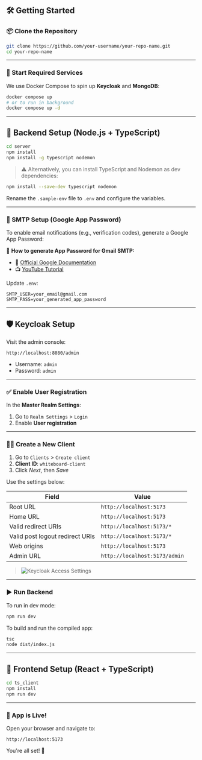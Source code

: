 ## 🛠️ Getting Started

### 📦 Clone the Repository
```bash
git clone https://github.com/your-username/your-repo-name.git
cd your-repo-name
```

---

### 🐳 Start Required Services

We use Docker Compose to spin up **Keycloak** and **MongoDB**:

```bash
docker compose up
# or to run in background
docker compose up -d
```

---

## 🧪 Backend Setup (Node.js + TypeScript)

```bash
cd server
npm install
npm install -g typescript nodemon
```

> ⚠️ Alternatively, you can install TypeScript and Nodemon as dev dependencies:
```bash
npm install --save-dev typescript nodemon
```

Rename the `.sample-env` file to `.env` and configure the variables.

---

### 📧 SMTP Setup (Google App Password)

To enable email notifications (e.g., verification codes), generate a Google App Password:

🔐 **How to generate App Password for Gmail SMTP:**
- 📖 [Official Google Documentation](https://support.google.com/mail/answer/185833?hl=en)
- 📺 [YouTube Tutorial](https://www.youtube.com/watch?v=uv3W9QEz6xE)

Update `.env`:
```env
SMTP_USER=your_email@gmail.com
SMTP_PASS=your_generated_app_password
```

---

## 🛡️ Keycloak Setup

Visit the admin console:
```
http://localhost:8080/admin
```
- Username: `admin`
- Password: `admin`

---

### ✅ Enable User Registration

In the **Master Realm Settings**:
1. Go to `Realm Settings` > `Login`
2. Enable **User registration**

---

### 🧑‍💻 Create a New Client

1. Go to `Clients` > `Create client`
2. **Client ID**: `whiteboard-client`
3. Click *Next*, then *Save*

Use the settings below:

| Field | Value |
|---|---|
| Root URL | `http://localhost:5173` |
| Home URL | `http://localhost:5173` |
| Valid redirect URIs | `http://localhost:5173/*` |
| Valid post logout redirect URIs | `http://localhost:5173/*` |
| Web origins | `http://localhost:5173` |
| Admin URL | `http://localhost:5173/admin` |

> ![Keycloak Access Settings](./docker/keycloak_access_settings.png)

---

### ▶️ Run Backend

To run in dev mode:
```bash
npm run dev
```

To build and run the compiled app:
```bash
tsc
node dist/index.js
```

---

## 🎨 Frontend Setup (React + TypeScript)

```bash
cd ts_client
npm install
npm run dev
```

---

### 🚀 App is Live!

Open your browser and navigate to:
```
http://localhost:5173
```

You're all set! 🎉


